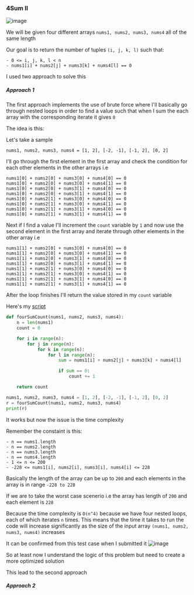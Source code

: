 <h3> 4Sum II </h3>

![image](https://github.com/h4ckyou/h4ckyou.github.io/assets/127159644/d9f8c833-c255-487f-b01f-2b3b4ef28600)

We will be given four different arrays `nums1, nums2, nums3, nums4` all of the same length

Our goal is to return the number of tuples `(i, j, k, l)` such that:

```
- 0 <= i, j, k, l < n
- nums1[i] + nums2[j] + nums3[k] + nums4[l] == 0
```

I used two approach to solve this

##### Approach 1

The first approach implements the use of brute force where I'll basically go through nested loops in order to find a value such that when I sum the each array with the corresponding iterate it gives `0`

The idea is this:

Let's take a sample

```
nums1, nums2, nums3, nums4 = [1, 2], [-2, -1], [-1, 2], [0, 2]
```

I'll go through the first element in the first array and check the condition for each other elements in the other arrays i.e

```
nums1[0] + nums2[0] + nums3[0] + nums4[0] == 0
nums1[0] + nums2[0] + nums3[0] + nums4[1] == 0
nums1[0] + nums2[0] + nums3[1] + nums4[0] == 0
nums1[0] + nums2[0] + nums3[1] + nums4[1] == 0
nums1[0] + nums2[1] + nums3[0] + nums4[0] == 0
nums1[0] + nums2[1] + nums3[0] + nums4[1] == 0
nums1[0] + nums2[1] + nums3[1] + nums4[0] == 0
nums1[0] + nums2[1] + nums3[1] + nums4[1] == 0
```

Next if I find a value I'll increment the `count` variable by `1` and now use the second element in the first array and iterate through other elements in the other array i.e

```
nums1[1] + nums2[0] + nums3[0] + nums4[0] == 0
nums1[1] + nums2[0] + nums3[0] + nums4[1] == 0
nums1[1] + nums2[0] + nums3[1] + nums4[0] == 0
nums1[1] + nums2[0] + nums3[1] + nums4[1] == 0
nums1[1] + nums2[1] + nums3[0] + nums4[0] == 0
nums1[1] + nums2[1] + nums3[0] + nums4[1] == 0
nums1[1] + nums2[1] + nums3[1] + nums4[0] == 0
nums1[1] + nums2[1] + nums3[1] + nums4[1] == 0
```

After the loop finishes I'll return the value stored in my `count` variable

Here's my [script](https://github.com/h4ckyou/h4ckyou.github.io/blob/main/posts/programming/Leetcode/4Sum%20II/brute.py)

```python
def fourSumCount(nums1, nums2, nums3, nums4):
    n = len(nums1)
    count = 0 

    for i in range(n):
        for j in range(n):
            for k in range(n):
                for l in range(n):
                    sum = nums1[i] + nums2[j] + nums3[k] + nums4[l]

                    if sum == 0:
                        count += 1

    return count

nums1, nums2, nums3, nums4 = [1, 2], [-2, -1], [-1, 2], [0, 2]
r = fourSumCount(nums1, nums2, nums3, nums4)
print(r)
```

It works but now the issue is the time complexity

Remember the constaint is this:

```
- n == nums1.length
- n == nums2.length
- n == nums3.length
- n == nums4.length
- 1 <= n <= 200
- -228 <= nums1[i], nums2[i], nums3[i], nums4[i] <= 228
```

Basically the length of the array can be up to `200` and each elements in the array is in range `-228 to 228`

If we are to take the worst case scenerio i.e the array has length of `200` and each element is `228`

Because the time complexity is `O(n^4)` because we have four nested loops, each of which iterates `n` times. This means that the time it takes to run the code will increase significantly as the size of the input array `(nums1, nums2, nums3, nums4)` increases

It can be confirmed from this test case when I submitted it
![image](https://github.com/h4ckyou/h4ckyou.github.io/assets/127159644/29f1150d-f38a-4451-b82b-5b689357e9c6)

So at least now I understand the logic of this problem but need to create a more optimized solution

This lead to the second approach

##### Approach 2



